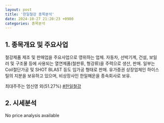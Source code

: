 ```yaml
---
layout: post
title: '한일철강 종목분석'
date: 2024-10-27 21:20:23 +0900
categories: 종목분석
---
```


## 1. 종목개요 및 주요사업

철강제품 제조 및 판매업을 주요사업으로 영위하는 업체. 자동차, 선박기계, 건설, 보일러 및 구조물 등에 사용되는 열연제품(철판류, 형강류)을 주력으로 생산, 판매. 일부는 Coil절단가공 및 SHOT BLAST 등도 임가공 형태로 판매. 유가증권 상장업체인 하이스틸의 지분을 보유하고 있으며, 비상장사인 한일해운을 종속회사로 보유.

최대주주는 엄신영 외(51.27%)
[#한일철강](#)

## 2. 시세분석

No price analysis available
